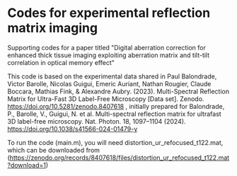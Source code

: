 # Codes for experimental reflection matrix imaging
Supporting codes for a paper titled "Digital aberration correction for enhanced thick tissue imaging exploiting aberration matrix and tilt-tilt correlation in optical memory effect"

This code is based on the experimental data shared in
Paul Balondrade, Victor Barolle, Nicolas Guigui, Emeric Auriant, Nathan Rougier, Claude Boccara, Mathias Fink, & Alexandre Aubry. (2023). Multi-Spectral Reflection Matrix for Ultra-Fast 3D Label-Free Microscopy [Data set]. Zenodo. https://doi.org/10.5281/zenodo.8407618 , initially prepared for Balondrade, P., Barolle, V., Guigui, N. et al. Multi-spectral reflection matrix for ultrafast 3D label-free microscopy. Nat. Photon. 18, 1097–1104 (2024). https://doi.org/10.1038/s41566-024-01479-y

To run the code (main.m), you will need distortion_ur_refocused_t122.mat, which can be downloaded from (https://zenodo.org/records/8407618/files/distortion_ur_refocused_t122.mat?download=1)
